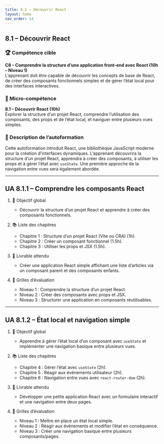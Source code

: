 ```yaml
---
title: 8.1 – Découvrir React
layout: home
nav_order: 14
---
```


## 8.1 – Découvrir React

### 🏆 Compétence cible
**C8 – Comprendre la structure d’une application front-end avec React (10h – Niveau 1)**  
L’apprenant doit être capable de découvrir les concepts de base de React, de créer des composants fonctionnels simples et de gérer l’état local pour des interfaces interactives.

### 🧩 Micro-compétence
**8.1 – Découvrir React (10h)**  
Explorer la structure d’un projet React, comprendre l’utilisation des composants, des props et de l’état local, et naviguer entre plusieurs vues simples.

### 📝 Description de l’autoformation
Cette autoformation introduit React, une bibliothèque JavaScript moderne pour la création d’interfaces dynamiques. L’apprenant découvrira la structure d’un projet React, apprendra à créer des composants, à utiliser les props et à gérer l’état avec `useState`. Une première approche de la navigation entre vues sera également abordée.

---

## UA 8.1.1 – Comprendre les composants React

1. 🎯 Objectif global

   * Découvrir la structure d’un projet React et apprendre à créer des composants fonctionnels.

2. 📚 Liste des chapitres

   * Chapitre 1 : Structure d’un projet React (Vite ou CRA) (1h).
   * Chapitre 2 : Créer un composant fonctionnel (1.5h).
   * Chapitre 3 : Utiliser les props et JSX (1.5h).

3. 📄 Livrable attendu

   * Créer une application React simple affichant une liste d’articles via un composant parent et des composants enfants.

4. 🧪 Grilles d’évaluation

   * Niveau 1 : Comprendre la structure d’un projet React.
   * Niveau 2 : Créer des composants avec props et JSX.
   * Niveau 3 : Structurer une application en composants réutilisables.

---

## UA 8.1.2 – État local et navigation simple

1. 🎯 Objectif global

   * Apprendre à gérer l’état local d’un composant avec `useState` et implémenter une navigation basique entre plusieurs vues.

2. 📚 Liste des chapitres

   * Chapitre 4 : Gérer l’état avec `useState` (2h).
   * Chapitre 5 : Réagir aux événements utilisateur (2h).
   * Chapitre 6 : Navigation entre vues avec `react-router-dom` (2h).

3. 📄 Livrable attendu

   * Développer une petite application React avec un formulaire interactif et une navigation entre deux pages.

4. 🧪 Grilles d’évaluation

   * Niveau 1 : Mettre en place un état local simple.
   * Niveau 2 : Réagir aux événements et modifier l’état en conséquence.
   * Niveau 3 : Créer une navigation basique entre plusieurs composants/pages.

